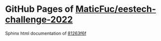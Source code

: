 GitHub Pages of [MaticFuc/eestech-challenge-2022](https://github.com/MaticFuc/eestech-challenge-2022.git)
===
Sphinx html documentation of [81263f6f](https://github.com/MaticFuc/eestech-challenge-2022/tree/81263f6f981083d80e9e4ea7e50b5de8784b5876)
